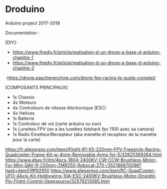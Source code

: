 # Droduino
Arduino project 2017-2018

Documentation :

[DIY]:
  - https://www.firediy.fr/article/realisation-d-un-drone-a-base-d-arduino-chapitre-1
  - https://www.firediy.fr/article/realisation-d-un-drone-a-base-d-arduino-chapitre-2
  
  -https://drone.pascherenchine.com/drone-fpv-racing-le-guide-complet/


[COMPOSANTS PRINCIPAUX]:
  - 1x Chassis
  - 4x Moteurs
  - 4x Controleurs de vitesse électronique (ESC)
  - 4x Helices
  - 1x Batterie
  - 1x Controleur de vol (carte arduino ou non)
  - 1x Lunettes FPV (on a les lunettes fatshark fpv 1100 avec sa camera)
  - 1x Radio Emetteur/Recepteur (aka manette et recepteur de la manette pour la carte)
  
  [LIENS COMPOSANTS]:
  https://www.drone-fpv-racer.com/iflight-r1-x5-220mm-2350.html
  https://fr.aliexpress.com/item/iFlight-R1-X5-220mm-FPV-Freestyle-Racing-Quadcopter-Frame-Kit-w-4mm-Removable-Arms-for-5/32825369264.html
  https://www.ebay.fr/itm/4pcs-1804-2400KV-CW-CCW-Brushless-Motor-For-Mini-QAV-R-220mm-ZMR250-Robocat-270-/352186870096?hash=item51fff92950
  https://www.aliexpress.com/item/RC-QuadCopter-UFO-4Axis-Kit-Hobbywing-10A-ESC-2400KV-Brushless-Motor-Straight-Pin-Flight-Control-Opensource/32579213085.html




